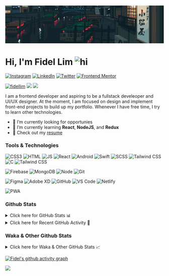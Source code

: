 ![Tokyo Downtown](tokyoDowntown.gif)

# Hi, I'm Fidel Lim <img src="https://user-images.githubusercontent.com/1303154/88677602-1635ba80-d120-11ea-84d8-d263ba5fc3c0.gif" width="28px" alt="hi">

[![Instagram](https://img.shields.io/badge/-Instagram-E4405F?logo=instagram&logoColor=white&style=flat-square)](https://www.instagram.com/_fidel_lim_/)
[![LinkedIn](https://img.shields.io/badge/-LinkedIn-0A66C2?logo=linkedin&style=flat-square)](https://www.linkedin.com/in/fidellim/)
[![Twitter](https://img.shields.io/badge/-Twitter-1DA1F2?logo=twitter&logoColor=white&style=flat-square)](https://twitter.com/fidellim)
[![Frontend Mentor](https://img.shields.io/badge/-Frontend_Mentor-3F54A3?logo=frontendmentor&logoColor=white&style=flat-square)](https://www.frontendmentor.io/profile/fidellim)

[<img src="https://komarev.com/ghpvc/?username=fidellim&label=Profile%20views&color=0e75b6&style=flat-square" alt="fidellim" />](https://github.com/fidellim/fidellim)
[<img src="https://img.shields.io/badge/Email-lim.fidel%40gmail.com-orange?style=flat-square&logo=gmail">](mailto:lim.fidel@gmail.com)
[<img src="https://img.shields.io/badge/Personal%20Site-fidellim--portfolio.netlify.app-red?style=flat-square&logo=safari">](https://fidellim-portfolio.netlify.app/)

I am a frontend developer and aspiring to be a fullstack develeoper and UI/UX designer. At the moment, I am focused on design and implement front-end projects to build up my portfolio. Whenever I have free time, I try to learn other technologies.

- 🔭 I’m currently looking for opportunies
- 🌱 I’m currently learning **React**, **NodeJS**, and **Redux**
- 📝 Check out my [resume](https://drive.google.com/file/d/12o73Dl_-TSjDzTQmxxTFEbZvliw326vH/view?usp=sharing)

### Tools & Technologies

![CSS3](https://img.shields.io/badge/-CSS-157286?logo=css3&style=flat-square)
![HTML](https://img.shields.io/badge/-HTML-E34F26?logo=html5&logoColor=white&style=flat-square)
![JS](https://img.shields.io/badge/-Javascript-F7DF1E?logo=javascript&logoColor=black&logoWidth=25&style=flat-square)
![React](https://img.shields.io/badge/-React-61DAFB?logo=react&logoColor=white&style=flat-square)
![Android](https://img.shields.io/badge/-Android-3DDC84?logo=android&logoColor=black&logoWidth=25&style=flat-square)
![Swift](https://img.shields.io/badge/-Swift-FA7343?logo=swift&logoColor=white&logoWidth=25&style=flat-square)
![SCSS](https://img.shields.io/badge/-SASS-C76494?logo=sass&logoColor=white&logoWidth=25&style=flat-square)
![Tailwind CSS](https://img.shields.io/badge/-Tailwind_CSS-15B3C0?logo=tailwindcss&logoColor=white&logoWidth=25&style=flat-square)
![C](https://custom-icon-badges.herokuapp.com/badge/C-03599C.svg?logo=c-in-hexagon&logoColor=white&style=flat-square)
![Tailwind CSS](https://img.shields.io/badge/-Bash-4EAA25?logo=gnubash&logoColor=white&logoWidth=25&style=flat-square)

![Firebase](https://img.shields.io/badge/-Firebase-F05032?logo=firebase&logoColor=white&style=flat-square)
![MongoDB](https://img.shields.io/badge/-MongoDB-47A248?logo=mongodb&logoColor=white&style=flat-square)
![Node](https://img.shields.io/badge/-NodeJS-F05032?logo=node.js&logoColor=white&style=flat-square)
![Git](https://img.shields.io/badge/-Git-F05032?logo=git&logoColor=white&style=flat-square)

![Figma](https://img.shields.io/badge/-Figma-F24E1E?logo=figma&logoColor=white&style=flat-square)
![Adobe XD](https://img.shields.io/badge/-Adobe%20XD-FF61F6?logo=adobe%20xd&logoColor=black&logoWidth=25&style=flat-square)
![GitHub](https://img.shields.io/badge/-GitHub-181717?logo=github&style=flat-square)
![VS Code](https://img.shields.io/badge/-VS%20Code-007ACC?logo=visual%20studio%20code&style=flat-square)
![Netlify](https://img.shields.io/badge/-Netlify-00C7B7?logo=netlify&logoColor=white&style=flat-square)

![PWA](https://img.shields.io/badge/-PWA-550EBE?logo=pwa&logoColor=white&style=flat-square)

### Github Stats

<details>
	<summary>
		Click here for GitHub Stats 📊
	</summary>
	<br/>

<img src="https://github-readme-stats.vercel.app/api/top-langs/?username=fidellim&layout=compact&langs_count=8&hide=scss,css,html&theme=dracula&border_color=ff4499" alt="fidellim" />
<img src="https://github-readme-stats.vercel.app/api?username=fidellim&show_icons=true&locale=en&theme=tokyonight&hide_border=true" alt="fidellim" />
<img src="https://github-readme-streak-stats.herokuapp.com?user=fidellim&theme=material-palenight&hide_border=true&date_format=M%20j%5B%2C%20Y%5D" alt="fidellim" />

</details>

<details>
	<summary>
		Click here for Recent GitHub Activity 🚴
	</summary>
	<br/>

<!--RECENT_ACTIVITY:start-->
1. 📔 Created new repository [fidellim/Tic-Tac-Toe-Socket-IO](https://github.com/fidellim/Tic-Tac-Toe-Socket-IO)
2. 💪 Opened PR [#273](https://github.com/anmol098/waka-readme-stats/pull/273) in [anmol098/waka-readme-stats](https://github.com/anmol098/waka-readme-stats)
3. 💪 Opened PR [#272](https://github.com/anmol098/waka-readme-stats/pull/272) in [anmol098/waka-readme-stats](https://github.com/anmol098/waka-readme-stats)
4. 🔱 Forked [fidellim/waka-readme-stats](https://github.com/fidellim/waka-readme-stats) from [anmol098/waka-readme-stats](https://github.com/anmol098/waka-readme-stats)
5. 💪 Opened PR [#790](https://github.com/abhisheknaiidu/awesome-github-profile-readme/pull/790) in [abhisheknaiidu/awesome-github-profile-readme](https://github.com/abhisheknaiidu/awesome-github-profile-readme)
6. 🔱 Forked [fidellim/awesome-github-profile-readme](https://github.com/fidellim/awesome-github-profile-readme) from [abhisheknaiidu/awesome-github-profile-readme](https://github.com/abhisheknaiidu/awesome-github-profile-readme)
7. 
8. 
9. 
10. 
<!--RECENT_ACTIVITY:end-->

<!--RECENT_ACTIVITY:last_update-->
Last Updated: Friday, March 18th, 2022, 4:47:31 AM
<!--RECENT_ACTIVITY:last_update_end-->

</details>

### Waka & Other Github Stats

<details>
	<summary>
		Click here for Waka & Other GitHub Stats 📈
	</summary>
	<br/>
	
<!--START_SECTION:waka-->
![Lines of code](https://img.shields.io/badge/From%20Hello%20World%20I%27ve%20Written-493%20Thousand%20lines%20of%20code-blue)

**🐱 My GitHub Data**

> 🏆 305 Contributions in the Year 2022
>
> 📦 165.9 kB Used in GitHub's Storage
>
> 💼 Opted to Hire
>
> 📜 62 Public Repositories
>
> 🔑 0 Private Repositories
>
> **I'm a Night 🦉**

```text
🌞 Morning    65 commits     ██░░░░░░░░░░░░░░░░░░░░░░░   8.59%
🌆 Daytime    202 commits    ██████░░░░░░░░░░░░░░░░░░░   26.68%
🌃 Evening    271 commits    █████████░░░░░░░░░░░░░░░░   35.8%
🌙 Night      219 commits    ███████░░░░░░░░░░░░░░░░░░   28.93%

```

📅 **I'm Most Productive on Monday**

```text
Monday       140 commits    ████░░░░░░░░░░░░░░░░░░░░░   18.49%
Tuesday      84 commits     ██░░░░░░░░░░░░░░░░░░░░░░░   11.1%
Wednesday    80 commits     ██░░░░░░░░░░░░░░░░░░░░░░░   10.57%
Thursday     125 commits    ████░░░░░░░░░░░░░░░░░░░░░   16.51%
Friday       127 commits    ████░░░░░░░░░░░░░░░░░░░░░   16.78%
Saturday     93 commits     ███░░░░░░░░░░░░░░░░░░░░░░   12.29%
Sunday       108 commits    ███░░░░░░░░░░░░░░░░░░░░░░   14.27%

```

📊 **This Week I Spent My Time On**

```text
⌚︎ Time Zone: Asia/Dubai

💬 Programming Languages:
Markdown                 4 hrs 25 mins       ████████████████░░░░░░░░░   64.91%
YAML                     2 hrs 11 mins       ████████░░░░░░░░░░░░░░░░░   32.1%
Makefile                 9 mins              ░░░░░░░░░░░░░░░░░░░░░░░░░   2.33%
C                        2 mins              ░░░░░░░░░░░░░░░░░░░░░░░░░   0.51%
Python                   0 secs              ░░░░░░░░░░░░░░░░░░░░░░░░░   0.08%

🔥 Editors:
VS Code                  6 hrs 48 mins       █████████████████████████   100.0%

🐱‍💻 Projects:
Github fidellim README   5 hrs 1 min         ██████████████████░░░░░░░   73.84%
fidellim_readme          52 mins             ███░░░░░░░░░░░░░░░░░░░░░░   12.93%
awesome-github-profile-re21 mins             █░░░░░░░░░░░░░░░░░░░░░░░░   5.22%
waka-readme-stats        21 mins             █░░░░░░░░░░░░░░░░░░░░░░░░   5.17%
42-minitalk              8 mins              ░░░░░░░░░░░░░░░░░░░░░░░░░   1.97%

💻 Operating System:
Windows                  5 hrs 44 mins       █████████████████████░░░░   84.23%
Mac                      1 hr 4 mins         ████░░░░░░░░░░░░░░░░░░░░░   15.77%

```

**I Mostly Code in SCSS**

```text
SCSS                     15 repos            ███████░░░░░░░░░░░░░░░░░░   31.25%
HTML                     10 repos            █████░░░░░░░░░░░░░░░░░░░░   20.83%
JavaScript               8 repos             ████░░░░░░░░░░░░░░░░░░░░░   16.67%
CSS                      7 repos             ███░░░░░░░░░░░░░░░░░░░░░░   14.58%
C                        4 repos             ██░░░░░░░░░░░░░░░░░░░░░░░   8.33%

```

Last Updated on 17/03/2022 18:29:18 UTC

<!--END_SECTION:waka-->

</details>

[![Fidel's github activity graph](https://activity-graph.herokuapp.com/graph?username=fidellim&theme=material-palenight&hide_border=true)](https://github.com/ashutosh00710/github-readme-activity-graph)

<img src="https://capsule-render.vercel.app/api?type=waving&color=gradient&height=80&section=footer"/>

<!-- https://github.com/JaeSeoKim/badge42 -->
<!-- <details>
<summary>
<img src="https://img.shields.io/badge/-Abu_Dhabi-000000?logo=42&style=flat-square">
</summary>

<img src="https://badge42.herokuapp.com/api/stats/flim?privacyEmail=true">
<img src="https://badge42.herokuapp.com/api/stats/flim?cursus=C%20Piscine&privacyEmail=true">

</details>
-->
